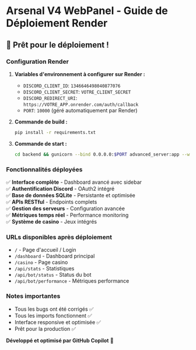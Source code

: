 # Arsenal V4 WebPanel - Guide de Déploiement Render

## 🚀 Prêt pour le déploiement !

### Configuration Render

1. **Variables d'environnement à configurer sur Render :**
   - `DISCORD_CLIENT_ID`: `1346646498040877076`
   - `DISCORD_CLIENT_SECRET`: `VOTRE_CLIENT_SECRET`
   - `DISCORD_REDIRECT_URI`: `https://VOTRE_APP.onrender.com/auth/callback`
   - `PORT`: `10000` (géré automatiquement par Render)

2. **Commande de build :**
   ```bash
   pip install -r requirements.txt
   ```

3. **Commande de start :**
   ```bash
   cd backend && gunicorn --bind 0.0.0.0:$PORT advanced_server:app --workers 1 --timeout 120
   ```

### Fonctionnalités déployées

✅ **Interface complète** - Dashboard avancé avec sidebar  
✅ **Authentification Discord** - OAuth2 intégré  
✅ **Base de données SQLite** - Persistante et optimisée  
✅ **APIs RESTful** - Endpoints complets  
✅ **Gestion des serveurs** - Configuration avancée  
✅ **Métriques temps réel** - Performance monitoring  
✅ **Système de casino** - Jeux intégrés  

### URLs disponibles après déploiement

- `/` - Page d'accueil / Login
- `/dashboard` - Dashboard principal
- `/casino` - Page casino
- `/api/stats` - Statistiques
- `/api/bot/status` - Status du bot
- `/api/bot/performance` - Métriques performance

### Notes importantes

- Tous les bugs ont été corrigés ✅
- Tous les imports fonctionnent ✅ 
- Interface responsive et optimisée ✅
- Prêt pour la production ✅

**Développé et optimisé par GitHub Copilot** 🤖
